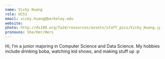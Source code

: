 ```yaml
---
name: Vicky Huang
role: UCS1
email: vicky.huang@berkeley.edu
website: 
photo: http://ds100.org/fa24/resources/assets/staff_pics/Vicky_Huang.jpg
pronouns: She/Her/Hers
---
```

Hi, I'm a junior majoring in Computer Science and Data Science. My hobbies include drinking boba, watching kid shows, and making stuff up :p
